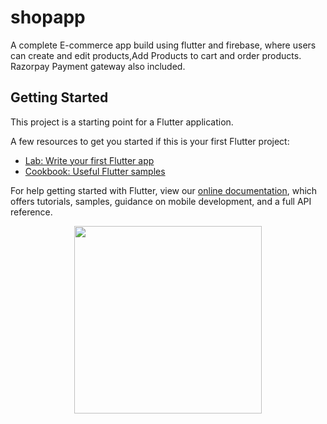 # shopapp

A complete E-commerce app build using flutter and firebase, where users can create and edit products,Add Products to cart and order products. Razorpay Payment gateway also included.

## Getting Started

This project is a starting point for a Flutter application.

A few resources to get you started if this is your first Flutter project:

- [Lab: Write your first Flutter app](https://flutter.dev/docs/get-started/codelab)
- [Cookbook: Useful Flutter samples](https://flutter.dev/docs/cookbook)

For help getting started with Flutter, view our
[online documentation](https://flutter.dev/docs), which offers tutorials,
samples, guidance on mobile development, and a full API reference.
<center>
 <p align="center">
<img src="ezgif.com-gif-maker.gif" width="300">
  </p>
</center>

